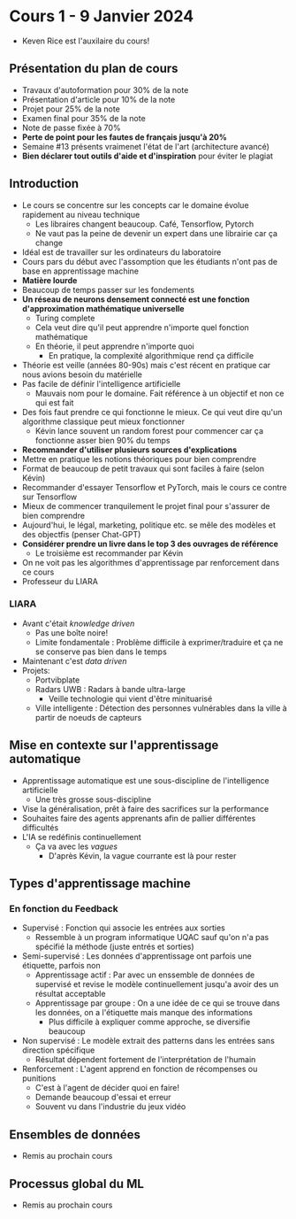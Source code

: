 # Cours 1 - 9 Janvier 2024
- Keven Rice est l'auxilaire du cours!

## Présentation du plan de cours
- Travaux d'autoformation pour 30% de la note
- Présentation d'article pour 10% de la note
- Projet pour 25% de la note
- Examen final pour 35% de la note
- Note de passe fixée à 70%
- **Perte de point pour les fautes de français jusqu'à 20%**
- Semaine #13 présents vraimenet l'état de l'art (architecture avancé)
- **Bien déclarer tout outils d'aide et d'inspiration** pour éviter le plagiat

## Introduction
- Le cours se concentre sur les concepts car le domaine évolue rapidement au niveau technique
  - Les libraires changent beaucoup. Café, Tensorflow, Pytorch
  - Ne vaut pas la peine de devenir un expert dans une librairie car ça change 
- Idéal est de travailler sur les ordinateurs du laboratoire
- Cours pars du début avec l'assomption que les étudiants n'ont pas de base en apprentissage machine
- **Matière lourde**
- Beaucoup de temps passer sur les fondements
- **Un réseau de neurons densement connecté est une fonction d'approximation mathématique universelle**
  - Turing complete
  - Cela veut dire qu'il peut apprendre n'importe quel fonction mathématique
  - En théorie, il peut apprendre n'importe quoi
    - En pratique, la complexité algorithmique rend ça difficile
- Théorie est veille (années 80-90s) mais c'est récent en pratique car nous avions besoin du matérielle
- Pas facile de définir l'intelligence artificielle
  - Mauvais nom pour le domaine. Fait référence à un objectif et non ce qui est fait
- Des fois faut prendre ce qui fonctionne le mieux. Ce qui veut dire qu'un algorithme classique peut mieux fonctionner
  - Kévin lance souvent un random forest pour commencer car ça fonctionne asser bien 90% du temps
- **Recommander d'utiliser plusieurs sources d'explications**
- Mettre en pratique les notions théoriques pour bien comprendre
- Format de beaucoup de petit travaux qui sont faciles à faire (selon Kévin)
- Recommander d'essayer Tensorflow et PyTorch, mais le cours ce contre sur Tensorflow
- Mieux de commencer tranquilement le projet final pour s'assurer de bien comprendre
- Aujourd'hui, le légal, marketing, politique etc. se mêle des modèles et des objectfis (penser Chat-GPT)
- **Considérer prendre un livre dans le top 3 des ouvrages de référence**
  - Le troisième est recommander par Kévin
- On ne voit pas les algorithmes d'apprentissage par renforcement dans ce cours
- Professeur du LIARA

### LIARA
- Avant c'était _knowledge driven_
  - Pas une boîte noire!
  - Limite fondamentale : Problème difficile à exprimer/traduire et ça ne se conserve pas bien dans le temps
- Maintenant c'est _data driven_
- Projets:
  - Portvibplate
  - Radars UWB : Radars à bande ultra-large
    - Veille technologie qui vient d'être minituarisé
  - Ville intelligente : Détection des personnes vulnérables dans la ville à partir de noeuds de capteurs
 
## Mise en contexte sur l'apprentissage automatique
- Apprentissage automatique est une sous-discipline de l'intelligence artificielle
  - Une très grosse sous-discipline
- Vise la généralisation, prêt à faire des sacrifices sur la performance
- Souhaites faire des agents apprenants afin de pallier différentes difficultés
- L'IA se redéfinis continuellement
  - Ça va avec les _vagues_
    - D'après Kévin, la vague courrante est là pour rester

## Types d'apprentissage machine

### En fonction du Feedback
- Supervisé : Fonction qui associe les entrées aux sorties
  - Ressemble à un program informatique UQAC sauf qu'on n'a pas spécifié la méthode (juste entrés et sorties)
- Semi-supervisé : Les données d'apprentissage ont parfois une étiquette, parfois non
  - Apprentissage actif : Par avec un enssemble de données de supervisé et revise le modèle continuellement jusqu'a avoir des un résultat acceptable
  - Apprentissage par groupe : On a une idée de ce qui se trouve dans les données, on a l'étiquette mais manque des informations
    - Plus difficile à expliquer comme approche, se diversifie beaucoup
- Non supervisé : Le modèle extrait des patterns dans les entrées sans direction spécifique
  - Résultat dépendent fortement de l'interprétation de l'humain
- Renforcement : L'agent apprend en fonction de récompenses ou punitions
  - C'est à l'agent de décider quoi en faire!
  - Demande beaucoup d'essai et erreur
  - Souvent vu dans l'industrie du jeux vidéo
 
## Ensembles de données
- Remis au prochain cours

## Processus global du ML
- Remis au prochain cours
